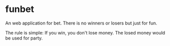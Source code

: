# funbet

An web application for bet. There is no winners or losers but just for fun. 

The rule is simple: If you win, you don't lose money. The losed money would be used for party. 

